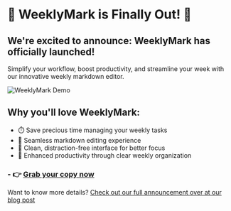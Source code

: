 # 🎉 WeeklyMark is Finally Out! 🎉
## We're excited to announce: WeeklyMark has officially launched! 
Simplify your workflow, boost productivity, and streamline your week with our innovative weekly markdown editor.

![WeeklyMark Demo](https://public-files.gumroad.com/v65zlxxdshfvxm0zkpy2aozv3pc7)



## Why you'll love WeeklyMark:

- ⏱️ Save precious time managing your weekly tasks
- 📝 Seamless markdown editing experience
- 🌈 Clean, distraction-free interface for better focus
- 🚀 Enhanced productivity through clear weekly organization
### - 👉 [Grab your copy now](https://store.funkaey.com)

Want to know more details? 
[Check out our full announcement over at our blog post](https://www.funkaey.com/blog/WeeklyMark-finally-out)
